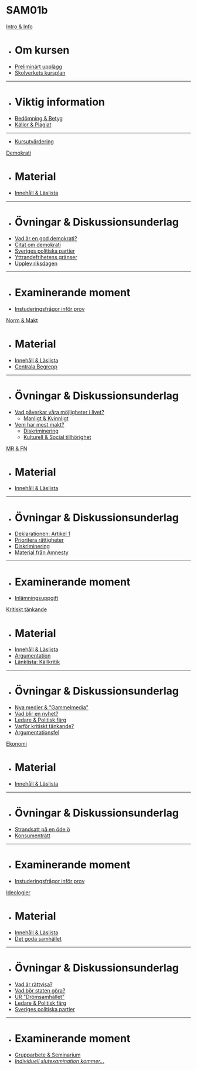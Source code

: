 <script async defer src="//hypothes.is/embed.js"></script>

# SAM01b

[Intro & Info]()

  * # Om kursen
  * [Preliminärt upplägg](1_intro/planering_kursens_upplagg.md)
  * [Skolverkets kursplan](1_intro/kursplan.md)
  - - - -
  * # Viktig information
  * [Bedömning & Betyg](1_intro/bedomning.md)
  * [Källor & Plagiat](1_intro/kallhantering.md)
  - - - -
  * [Kursutvärdering](kursutvardering.md)

[Demokrati]()

  * # Material
  * [Innehåll & Läslista](3_demokrati/material/innehall_laslista_demokrati.md)
  - - - -
  * # Övningar & Diskussionsunderlag
  * [Vad är en god demokrati?](3_demokrati/ovningar/demokrati_diskussionsfragor.md)
  * [Citat om demokrati](3_demokrati/ovningar/citat_tankar_demokrati.md)
  * [Sveriges politiska partier](3_demokrati/ovningar/sv_politiska_partier.md)
  * [Yttrandefrihetens gränser](3_demokrati/ovningar/yttrandefrihet_ovning.md)
  * [Upplev riksdagen](3_demokrati/ovningar/upplev_riksdagen.md)
  <!--  * [Die Welle (Film)](3_demokrati/ovningar/die_welle.md) -->
  - - - -
  * # Examinerande moment
  * [Instuderingsfrågor inför prov](3_demokrati/examinerande_moment/instuderingsfragor_demokrati_ht18.md)

<!--  * [Instuderingsfrågor inför prov](3_demokrati/examinerande_moment/instuderingsfragor_demokrati.md)   * [Inlämningsuppgift](3_demokrati/examinerande_moment/inlamning_demokrati.md) -->
  
[Norm & Makt]()

  * # Material
  * [Innehåll & Läslista](4_norm/material/innehall_laslista_norm_makt.md)
  * [Centrala Begrepp](4_norm/material/struktur_centrala_begrepp.md)
  - - - -
  * # Övningar & Diskussionsunderlag
* [Vad påverkar våra möjligheter i livet?](4_norm/diskussionsunderlag/mojligheter.md)
  * [Manligt & Kvinnligt](4_norm/diskussionsunderlag/genus_manligt_kvinnligt_ovning.md)
* [Vem har mest makt?](4_norm/diskussionsunderlag/vem_har_mest_makt.md)
  * [Diskriminering](4_norm/diskussionsunderlag/diskriminering.md)
  * [Kulturell & Social tillhörighet](4_norm/diskussionsunderlag/kulturell_och_social_tillhorighet.md)

[MR & FN]()

  * # Material
  * [Innehåll & Läslista](7_fn_mr/material/innehall_laslista_fn_mr.md)
  - - - -
  * # Övningar & Diskussionsunderlag
  * [Deklarationen: Artikel 1](7_fn_mr/diskussion_ovningar/forsta_artikeln_diskussion.md)
  * [Prioritera rättigheter](7_fn_mr/diskussion_ovningar/rattigheter_prio.md)
  * [Diskriminering](4_norm/diskussionsunderlag/diskriminering.md)
  * [Material från Amnesty](7_fn_mr/diskussion_ovningar/amnesty.md)
  - - - -
  * # Examinerande moment
  * [Inlämningsuppgift](7_fn_mr/examinerande_moment/uppgift_mr.md)


[Kritiskt tänkande]()

  * # Material
  * [Innehåll & Läslista](2_kritiskt_tankande/material/innehall_laslista_kritiskt_tankande.md)
  * [Argumentation](2_kritiskt_tankande/material/argumentation.md)
  * [Länklista: Källkritik](2_kritiskt_tankande/material/kallkritik.md)
  - - - -
  * # Övningar & Diskussionsunderlag
  * [Nya medier & "Gammelmedia"](2_kritiskt_tankande/ovningar/bloggar_gammelmedia.md)
  * [Vad blir en nyhet?](2_kritiskt_tankande/ovningar/vad_blir_en_nyhet.md)
  * [Ledare & Politisk färg](2_kritiskt_tankande/ovningar/ledare_politisk_farg.md)
  * [Varför kritiskt tänkande?](2_kritiskt_tankande/ovningar/ovning_kritiskt_tankande.md)
  * [Argumentationsfel](2_kritiskt_tankande/ovningar/argumentationsfel.md)

[Ekonomi]()

  * # Material
  * [Innehåll & Läslista](5_ekonomi/material/innehall_laslista_ekonomi.md)
  - - - -
  * # Övningar & Diskussionsunderlag
  * [Strandsatt på en öde ö](5_ekonomi/ovningsuppgifter/ekonomi_ovning_ode_o.md)
  * [Konsumenträtt](5_ekonomi/ovningsuppgifter/konsumentratt.md)
  - - - -
  * # Examinerande moment
  * [Instuderingsfrågor inför prov](5_ekonomi/examinerande_moment/instuderingsfragor_ekonomi.md)


[Ideologier]()

  * # Material
  * [Innehåll & Läslista](6_ideologier/material/innehall_laslista_ideologier.md)
  * [Det goda samhället](6_ideologier/material/om_ideologierna.md)
  - - - -
  * # Övningar & Diskussionsunderlag
  * [Vad är rättvisa?](6_ideologier/ovningar/vad_ar_rattvisa.md)
  * [Vad bör staten göra?](6_ideologier/ovningar/diskussionsunderlag_ideologier.md)
  * [UR "Drömsamhället"](6_ideologier/ovningar/ur_dromsamhallet.md)
  * [Ledare & Politisk färg](2_kritiskt_tankande/ovningar/ledare_politisk_farg.md)
  * [Sveriges politiska partier](3_demokrati/ovningar/sv_politiska_partier.md)
  <!--* [Läsuppgift, Arena](6_ideologier/ovningar/lasning_arena_och_diskussion.md) -->
  - - - -
  * # Examinerande moment
  * [Grupparbete & Seminarium](6_ideologier/examinerande_moment/ideologier_grupparbete_sem.md)   
  * [*Individuell slutexamination kommer...*](...)
  
<!--  * [Individuell slutexamination](6_ideologier/examinerande_moment/ideologier_individuell_slutex.md) -->


